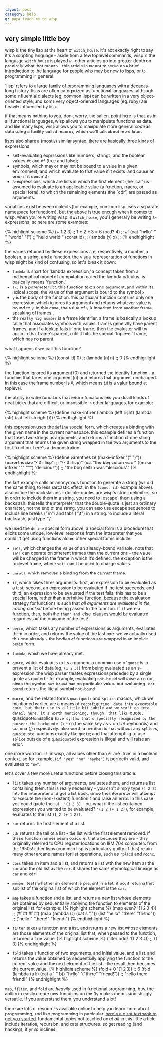 ```yaml
---
layout: post
category: help
q: papa teach me to wisp
---
```

very simple little boy
----------------------

wisp is the tiny lisp at the heart of `witch_house`. it's not exactly right to say it's a scripting language - aside from a few toplevel commands, wisp is the language `witch_house` is played _in_. other articles go into greater depth on precisely what that means - this article is meant to serve as a brief introduction to the language for people who may be new to lisps, or to programming in general.

\`lisp' refers to a large family of programming languages with a decades-long history. lisps are often categorized as functional languages, although some influential dialects (eg, common lisp) can be written in a very object-oriented style, and some very object-oriented languages (eg, ruby) are heavily influenced by lisp.

if that means nothing to you, don't worry. the salient point here is that, as in all functional languages, wisp allows you to manipulate functions as data. and like many lisps, wisp allows you to manipulate more general _code_ as data using a facility called macros, which we'll talk about more later.

lisps also share a (mostly) similar syntax. there are basically three kinds of expressions:
- self-evaluating expressions like numbers, strings, and the boolean values `#t` and `#f` (true and false);
- symbols, which may or may not be bound to a value in a given environment, and which evaluate to that value if it exists (and cause an error if it doesn't);
- s-expressions, which are lists in which the first element (the \`car') is assumed to evaluate to an applicable value (a function, macro, or special form), to which the remaining elements (the \`cdr') are passed as arguments.

variations exist between dialects (for example, common lisp uses a separate namespace for functions), but the above is true enough when it comes to wisp. when you're writing wisp in `witch_house`, you'll generally be writing s-expressions, so here are some examples:

{% highlight scheme %}
    (+ 1 2 3) ;; 1 + 2 + 3 = 6
    (odd? 4)  ;; #f
    (cat "hello" " " "world" "!") ;; "hello world!"
    (const id) ;; (lambda (y) x) ;; <probably a really big number>
{% endhighlight %}

the values returned by these expressions are, respectively, a number, a boolean, a string, and a function. the visual representation of functions in wisp might be kind of confusing, so let's break it down:
- `lambda` is short for 'lambda expression,' a concept taken from a mathematical model of computation called the lambda calculus. is basically means 'function.'
- `(x)` is a _parameter list_. this function takes one argument, and within its lexical scope, the value of that argument is bound to the symbol `x`.
- `y` is the body of the function. this particular function contains only one expression, which ignores its argument and returns whatever value is bound to `y`. in this case, the value of `y` is inherited from another frame. speaking of frames...
- the `really big number` is a frame identifier. a frame is basically a lookup table that associates symbols with values. frames generally have parent frames, and if a lookup fails in one frame, then the evaluator will try again in that frame's parent, until it hits the special 'toplevel' frame, which has no parent.

what happens if we call this function?

{% highlight scheme %}
    ((const id) 0) ;; (lambda (n) n) ;; 0
{% endhighlight %}

the function ignored its argument (0) and returned the identity function - a function that takes one argument (n) and returns that argument unchanged. in this case the frame number is 0, which means `id` is a value bound at toplevel.

the ability to write functions that return functions lets you do all kinds of neat tricks that are difficult or impossible in other languages. for example:

{% highlight scheme %}
    (define make-infixer (lambda (left right) (lambda (str) (cat left str right))))
{% endhighlight %}

this expression uses the `define` special form, which creates a binding with the given name in the current namespace. this example defines a function that takes two strings as arguments, and returns a function of one string argument that returns the given string wrapped in the two arguments to the first function. here's a demonstration:

{% highlight scheme %}
    (define parenthesize (make-infixer "(" ")"))
    (parenthesize "<3 i lisp") ;; "(<3 i lisp)"
    (cat "the bbq seitan was " ((make-infixer "\"" "\"") "delicious")) ;; "the bbq seitan was \"delicious\""
{% endhighlight %}

the last example calls an anonymous function to generate a string (we did the same thing, to less sarcastic effect, in the `(const id)` example above). also notice the backslashes - double-quotes are wisp's string delimiters, so in order to include them in  a string, you need to \`escape' them using a backslash. this tells the interpreter that the double-quote is just an ordinary character, not the end of the string. you can also use escape sequences to include line breaks ("\n") and tabs
("\t") in a string. to include a literal backslash, just type "\\".

we used the `define` special form above. a special form is a procedure that elicits some unique, low-level response from the interpreter that you couldn't get using functions alone. other special forms include:
- `set!`, which changes the value of an already-bound variable. note that `set!` can operate on different frames than the current one - the value will be changed in the frame in which it's defined. the exception is the toplevel frame, where `set!` can't be used to change values.

- `unset!`, which removes a binding from the _current_ frame.

- `if`, which takes three arguments: first, an expression to be evaluated as a test; second, an expression to be evaluated if the test succeeds; and third, an expression to be evaluated if the test fails. this has to be a special form, rather than a primitive function, because the evaluation strategy for functions is such that _all arguments are evaluated in the calling context_ before being passed to the function. if `if` were a function, then, both the `then' and `else' clauses would be evaluated regardless of the outcome of the test!

- `begin`, which takes any number of expressions as arguments, evaluates them in order, and returns the value of the last one. we've actually used this one already - the bodies of functions are wrapped in an implicit `begin` form.

- `lambda`, which we have already met.

- `quote`, which evaluates to its argument. a common use of `quote` is to prevent a list of data (eg, `(1 2 3)`) from being evaluated as an s-expression. the wisp parser treates expressions preceded by a single quote as quoted - for example, evaluating `not-bound` will raise an error, since the symbol `not-bound` has no particular value. but evaluating `'not-bound` returns the literal symbol `not-bound`.

- `macro`, and the related forms `quasiquote` and `splice`. macros, which we mentioned earlier, are a means of `reconfiguring' data into executable code, but their use is a little bit subtle and we won't go into detail here. it's worth mentioning, though, that like `quote`, `quasiquote` and `splice` have syntax that's specially recognized by the parser: the backquote (\` - on the same key as \~ on US keyboards) and comma (,) respectively. also worth a mention is that without any `splice`s, `quasiquote` functions exactly like `quote`; and that attempting to use `splice` outside of a `quasiquote`d expression is illegal and will raise an error.

one more word on `if`: in wisp, all values other than `#f` are \`true' in a boolean context. so for example, `(if "yes" "no" "maybe")` is perfectly valid, and evaluates to `"no"`.

let's cover a few more useful functions before closing this article:

- `list` takes any number of arguments, evaluates them, and returns a list containing them. this is really necessary - you can't simply type `(1 2 3)` into the interpreter and get a list back, since the interpreter will attempt to execute the (non-existent) function `1` and raise an error. in this case you could quote the list - `'(1 2 3)` - but what if the list contained expressions you wanted to be evaluated? `'(1 2 (+ 1 2))`, for example, evaluates to the list `(1 2 (+ 1 2))`.
- `car` returns the first element of a list.
- `cdr` returns the tail of a list - the list with the first element removed. if these function names seem obscure, that's because they are - they originally referred to CPU register locations on IBM 704 computers from the 1950s! other lisps (common lisp is particularly guilty of this) retain many other arcane names for list operations, such as `rplacd` and `nconc`.
- `cons` takes an item and a list, and returns a list with the new item as the `car` and the old list as the `cdr`. it shares the same etymological lineage as `car` and `cdr`.
- `member` tests whether an element is present in a list. if so, it returns that sublist of the original list of which the element is the `car`.

- `map` takes a function and a list, and returns a new list whose elements are obtained by sequentially applying the function to elements of the original list. for example:
{% highlight scheme %}
    (map even? '(1 2 3 4)) ;; (#f #t #f #t)
    (map (lambda (s) (cat s "!")) (list "hello" "there" "friend")) ;; ("hello!" "there!" "friend!")
{% endhighlight %}
- `filter` takes a function and a list, and returns a new list whose elements are those elements of the original list that, when passed to the function, returned a true value:
{% highlight scheme %}
    (filter odd? '(1 2 3 4)) ;; (1 3)
{% endhighlight %}
- `fold` takes a function of two arguments, and initial value, and a list, and returns the value obtained by sequentially applying the function to the current value and the next element of the list - the result then becomes the current value.
{% highlight scheme %}
    (fold + 0 '(1 2 3)) ;; 6
    (fold (lambda (a b) (cat a " " b)) "hello" '("there" "friend!")) ;; "hello there friend!"
{% endhighlight %}

`map`, `filter`, and `fold` are _heavily_ used in functional programming, btw. the ability to easily create new functions on the fly makes them astonishingly versatile. if you understand them, you understand a lot!

there are lots of resources available online to help you learn more about programming, and lisp programming in particular. [here's a giant textbook to get you started!](http://htdp.org/) fundamental topics not touched on _at all_ in this little article include iteration, recursion, and data structures. so get reading (and hacking), if yr so inclined!

